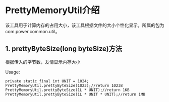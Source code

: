 # PrettyMemoryUtil介绍
该工具用于计算内存的占用大小，该工具根据文件的大小个性化显示，所属的包为com.power.common.util。

## 1. prettyByteSize(long byteSize)方法
根据传入的字节数，友情显示内存大小

Usage:
```
private static final int UNIT = 1024;
PrettyMemoryUtil.prettyByteSize(1023);//return 1023B
PrettyMemoryUtil.prettyByteSize(1L * UNIT);//return 1KB
PrettyMemoryUtil.prettyByteSize(1L * UNIT * UNIT);//return 1MB
```